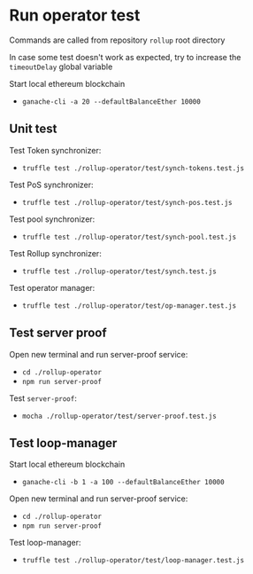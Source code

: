 # Run operator test
Commands are called from repository `rollup` root directory

In case some test doesn't work as expected, try to increase the `timeoutDelay` global variable

Start local ethereum blockchain
  - `ganache-cli -a 20 --defaultBalanceEther 10000`

## Unit test

Test Token synchronizer:
  - `truffle test ./rollup-operator/test/synch-tokens.test.js`

Test PoS synchronizer:
  - `truffle test ./rollup-operator/test/synch-pos.test.js`

Test pool synchronizer:
  - `truffle test ./rollup-operator/test/synch-pool.test.js`

Test Rollup synchronizer:
  - `truffle test ./rollup-operator/test/synch.test.js`

Test operator manager:
  - `truffle test ./rollup-operator/test/op-manager.test.js`

## Test server proof

Open new terminal and run server-proof service:
  - `cd ./rollup-operator`
  - `npm run server-proof`

Test `server-proof`:
  - `mocha ./rollup-operator/test/server-proof.test.js` 

## Test loop-manager

Start local ethereum blockchain
  - `ganache-cli -b 1 -a 100 --defaultBalanceEther 10000`

Open new terminal and run server-proof service:
  - `cd ./rollup-operator`
  - `npm run server-proof`

Test loop-manager:
  - `truffle test ./rollup-operator/test/loop-manager.test.js`